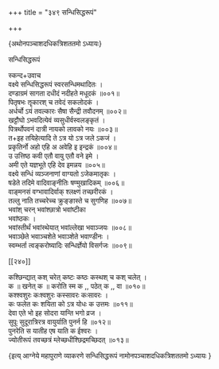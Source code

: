 +++
title = "३४९ सन्धिसिद्धरूपं"

+++

\{अथोनपञ्चाशदधिकत्रिशततमो ऽध्यायः\}

सन्धिसिद्धरूपं  
    
स्कन्द+उवाच  
वक्ष्ये सन्धिसिद्धरूपं स्वरसन्धिमथादितः ।  
दण्डाग्रमं सागता दधीदं नदीहते मधूदकं   ॥००१॥  
पितृषभः ॡकारश् च तवेदं सकलोदकं ।  
अर्धर्चो ऽयं तवल्कारः सैषा सैन्द्री तवौदनम्   ॥००२॥  
खट्टौघो ऽभवदित्येवं व्यसुधीर्वस्वलङ्कृतं   ।  
पित्रर्थोपवनं दात्री नायको लावको नयः ॥००३॥  
त+इह तयिहेत्यादि ते ऽत्र यो ऽत्र जले ऽकजं ।  
प्रकृतिर्नो अहो एहि अ अवेहि इ इन्द्रकं ॥००४॥  
उ उत्तिष्ठ कवी एतौ वायु एतौ वने इमे ।  
अमी एते यज्ञभूते एहि देव इमन्नय ॥००५॥  
वक्ष्ये सन्धिं व्यञ्जनाणां वाग्यतो ऽजेकमातृकः   ।  
षडेते तदिमे वादिवाङ्नीतिः षण्मुखादिकम्   ॥००६॥  
वाङ्मनसं वग्भावादिर्वाक् श्लक्ष्णं तच्छरीरकं   ।  
तल्लु नाति तच्चरेच्च क्रुङ्ङास्ते च सुगणिह ॥००७॥  
भवांश् चरन् भवांश्छात्रो भवांष्टीका  
भवांष्ठकः ।  
भवांस्तीर्थं भवांस्थेयात् भवांल्लेखा भवाञ्जयः   ॥००८॥  
भवाञ्छेते भवाञ्चशेते भवाञ्शेते भवाण्डीनः   ।  
स्वम्भर्ता त्वङ्करोष्यादिः सन्धिर्ज्ञेयो विसर्गजः   ॥००९॥  

[[२४०]]
    
कश्छिन्द्यात् कश् चरेत् कष्टः कष्ठः कस्थश् च कश् चलेत्   ।  
क ॥ खनेत् क ॥ करोति स्म क ,, पठेत् क ,, वा ॥०१०॥  
कश्श्वशुरः कःश्वशुरः कस्सावरः कःसावरः   ।  
कः फलेत कः शयिता को ऽत्र योधः क उत्तमः   ॥०११॥  
देवा एते भो इह सोदरा यान्ति भगो व्रज ।  
सुपूः सुदूरात्रिरत्र वायुर्याति पुनर्न हि ॥०१२॥  
पुनरेति स यातीह एष याति क ईश्वरः ।  
ज्योतीरूपं तवच्छत्रं म्लेच्छधीश्छिद्रमच्छिदत्   ॥०१३॥

\{इत्य् आग्नेये महापुराणे व्याकरणे सन्धिसिद्धरूपं नामोनपञ्चाशदधिकत्रिशततमो ऽध्यायः  }
    